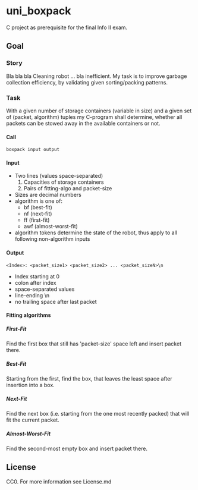 # uni_boxpack
C project as prerequisite for the final Info II exam.

## Goal
### Story
Bla bla bla Cleaning robot ... bla inefficient. My task is to improve garbage collection efficiency, by validating given sorting/packing patterns.

### Task
With a given number of storage containers (variable in size) and a given set of (packet, algorithm) tuples my C-program shall determine, whether all packets can be stowed away in the available containers or not.

#### Call
```Shell
boxpack input output
```

#### Input
- Two lines (values space-separated)
  1. Capacities of storage containers
  2. Pairs of fitting-algo and packet-size
- Sizes are decimal numbers
- algorithm is one of:
  * bf (best-fit)
  * nf (next-fit)
  * ff (first-fit)
  * awf (almost-worst-fit)
- algorithm tokens determine the state of the robot, thus apply to all following non-algorithm inputs

#### Output
```Shell
<Index>: <packet_size1> <packet_size2> ... <packet_sizeN>\n
```
- Index starting at 0
- colon after index
- space-separated values
- line-ending \n
- no trailing space after last packet

#### Fitting algorithms
##### First-Fit
Find the first box that still has 'packet-size' space left and insert packet there.

##### Best-Fit
Starting from the first, find the box, that leaves the least space after insertion into a box.

##### Next-Fit
Find the next box (i.e. starting from the one most recently packed) that will fit the current packet.

##### Almost-Worst-Fit
Find the second-most empty box and insert packet there.

## License
CC0. For more information see License.md

